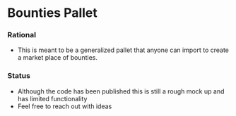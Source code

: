 # Bounties Pallet

### Rational 

* This is meant to be a generalized pallet that anyone can import to create a market place of bounties. 

### Status 

* Although the code has been published this is still a rough mock up and has limited functionality
* Feel free to reach out with ideas